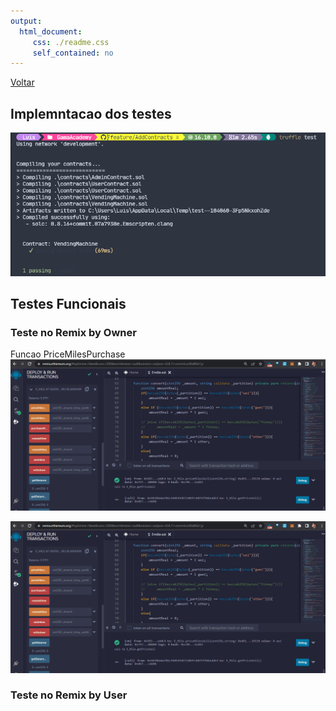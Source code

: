 ```yaml
---
output: 
  html_document:
     css: ./readme.css
     self_contained: no
---
```


[Voltar](../Readme.md)

## Implemntacao dos testes 

![teste inicial {.tests-img}](../assets/test_inicial.png)

## Testes Funcionais 

### Teste no Remix by Owner
Funcao PriceMilesPurchase
![test 1](../assets/E-miles%20funcao%20priceMilesPurchase%20-%20By%20owner.gif)


<img src="../assets/E-miles%20funcao%20priceMilesPurchase%20-%20By%20owner.gif" alt="test 1">


### Teste no Remix by User
